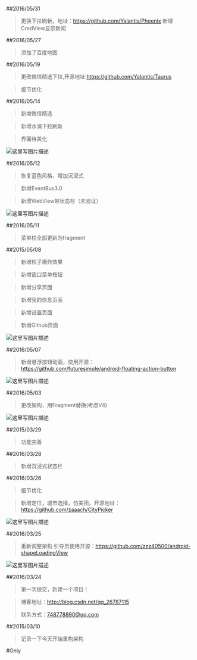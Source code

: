 ##2016/05/31
>更换下拉刷新，地址：https://github.com/Yalantis/Phoenix
>新增CredView显示新闻


##2016/05/27
>添加了百度地图


##2016/05/19
>更改微信精选下拉,开源地址:https://github.com/Yalantis/Taurus

>细节优化



##2016/05/14

>新增微信精选

>新增水滴下拉刷新

>界面待美化

![这里写图片描述](http://img.my.csdn.net/uploads/201605/14/1463156678_5912.gif)


##2016/05/12

>恢复蓝色风格，增加沉浸式

>新增EventBus3.0

>新增WebView带状态栏（未验证）

![这里写图片描述](http://img.my.csdn.net/uploads/201605/12/1463064925_3998.png)


##2016/05/11
>菜单栏全部更新为fragment

##2015/05/08

>新增粒子爆炸效果

>新增窗口菜单按钮

>新增分享页面

>新增我的信息页面

>新增设置页面

>新增Github页面

![这里写图片描述](http://img.my.csdn.net/uploads/201605/08/1462719033_8795.gif)


##2016/05/07
>新增悬浮按钮动画，使用开源：https://github.com/futuresimple/android-floating-action-button

![这里写图片描述](http://img.my.csdn.net/uploads/201605/07/1462585934_2444.png)


##2016/05/03
>更改架构，用Fragment替换(考虑V4)

![这里写图片描述](http://img.my.csdn.net/uploads/201605/07/1462585813_8208.gif)


##2015/03/29
>功能完善


##2016/03/28
>新增沉浸式状态栏


##2016/03/26
>细节优化

>新增定位，城市选择，仿美团，开源地址：https://github.com/zaaach/CityPicker

![这里写图片描述](http://img.my.csdn.net/uploads/201605/04/1462365974_6686.png)


##2016/03/25
>重新调整架构
>引导页使用开源：https://github.com/zzz40500/android-shapeLoadingView

![这里写图片描述](http://img.my.csdn.net/uploads/201605/04/1462365955_4599.png)

##2016/03/24
>第一次提交，新建一个项目！

>博客地址：http://blog.csdn.net/qq_26787115
>
>联系方式：748778890@qq.com

##2015/03/10
>记录一下今天开始重构架构

#Only